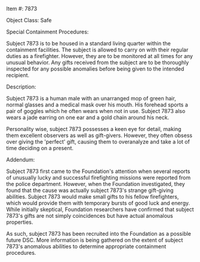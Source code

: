 Item #: 7873


Object Class: Safe


Special Containment Procedures:

Subject 7873 is to be housed in a standard living quarter within the containment facilities. The subject is allowed to carry on with their regular duties as a firefighter. However, they are to be monitored at all times for any unusual behavior. Any gifts received from the subject are to be thoroughly inspected for any possible anomalies before being given to the intended recipient.


Description:

Subject 7873 is a human male with an unarranged mop of green hair, normal glasses and a medical mask over his mouth. His forehead sports a pair of goggles which he often wears when not in use. Subject 7873 also wears a jade earring on one ear and a gold chain around his neck.

Personality wise, subject 7873 possesses a keen eye for detail, making them excellent observers as well as gift-givers. However, they often obsess over giving the 'perfect' gift, causing them to overanalyze and take a lot of time deciding on a present. 


Addendum:

Subject 7873 first came to the Foundation's attention when several reports of unusually lucky and successful firefighting missions were reported from the police department. However, when the Foundation investigated, they found that the cause was actually subject 7873's strange gift-giving abilities. Subject 7873 would make small gifts to his fellow firefighters, which would provide them with temporary bursts of good luck and energy. While initially skeptical, Foundation researchers have confirmed that subject 7873's gifts are not simply coincidences but have actual anomalous properties.

As such, subject 7873 has been recruited into the Foundation as a possible future DSC. More information is being gathered on the extent of subject 7873's anomalous abilities to determine appropriate containment procedures.